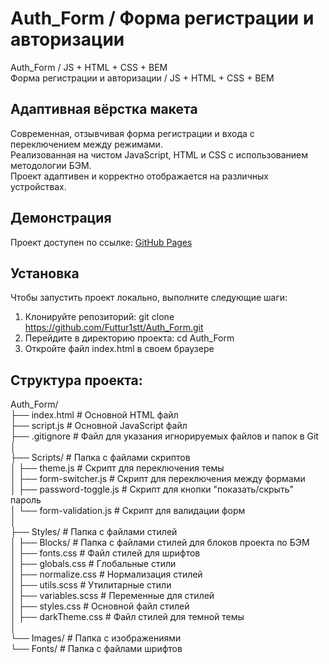 # Auth_Form / Форма регистрации и авторизации
Auth_Form / JS + HTML + CSS + BEM</br>
Форма регистрации и авторизации / JS + HTML + CSS + BEM</br>

## Адаптивная вёрстка макета
Современная, отзывчивая форма регистрации и входа с переключением между режимами.</br>
Реализованная на чистом JavaScript, HTML и CSS с использованием методологии БЭМ.</br>
Проект адаптивен и корректно отображается на различных устройствах.</br>

## Демонстрация
Проект доступен по ссылке: [GitHub Pages](https://futtur1stt.github.io/Auth_Form/)

## Установка
Чтобы запустить проект локально, выполните следующие шаги:

1. Клонируйте репозиторий:
   git clone https://github.com/Futtur1stt/Auth_Form.git
2. Перейдите в директорию проекта:
   cd Auth_Form
3. Откройте файл index.html в своем браузере

## Структура проекта:
Auth_Form/</br>
├── index.html # Основной HTML файл</br>
├── script.js # Основной JavaScript файл </br>
├── .gitignore # Файл для указания игнорируемых файлов и папок в Git</br>
│</br>
├── Scripts/ # Папка с файлами скриптов</br>
│   ├── theme.js # Скрипт для переключения темы</br>
│   ├── form-switcher.js # Скрипт для переключения между формами</br>
│   ├── password-toggle.js # Скрипт для кнопки "показать/скрыть" пароль</br>
│   └── form-validation.js # Скрипт для валидации форм</br>
│</br>
├── Styles/ # Папка с файлами стилей</br>
│   ├── Blocks/ # Папка с файлами стилей для блоков проекта по БЭМ</br>
│   ├── fonts.css # Файл стилей для шрифтов</br>
│   ├── globals.css # Глобальные стили</br>
│   ├── normalize.css # Нормализация стилей</br>
│   ├── utils.scss # Утилитарные стили</br>
│   ├── variables.scss # Переменные для стилей</br>
│   ├── styles.css # Основной файл стилей</br>
│   ├── darkTheme.css # Файл стилей для темной темы</br>
│</br>
└── Images/ # Папка с изображениями</br>
└── Fonts/ # Папка с файлами шрифтов</br>
